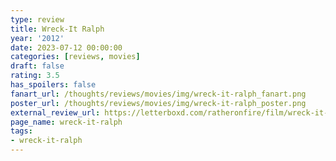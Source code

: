 ```yaml
---
type: review
title: Wreck-It Ralph
year: '2012'
date: 2023-07-12 00:00:00
categories: [reviews, movies]
draft: false
rating: 3.5
has_spoilers: false
fanart_url: /thoughts/reviews/movies/img/wreck-it-ralph_fanart.png
poster_url: /thoughts/reviews/movies/img/wreck-it-ralph_poster.png
external_review_url: https://letterboxd.com/ratheronfire/film/wreck-it-ralph/
page_name: wreck-it-ralph
tags:
- wreck-it-ralph
---
```


